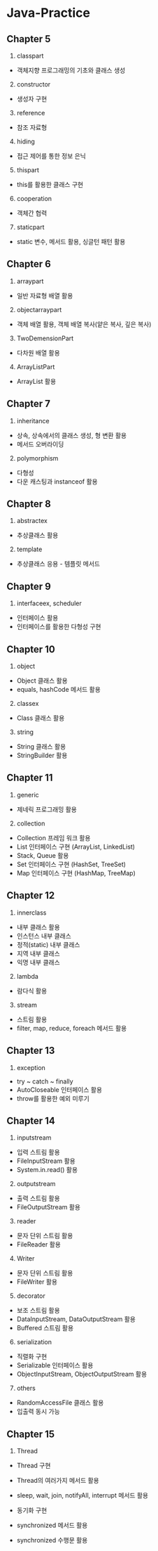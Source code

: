 # Java-Practice

## Chapter 5
1. classpart
- 객체지향 프로그래밍의 기초와 클래스 생성

2. constructor
- 생성자 구현

3. reference
- 참조 자료형

4. hiding
- 접근 제어를 통한 정보 은닉

5. thispart
- this를 활용한 클래스 구현

6. cooperation
- 객체간 협력

7. staticpart
- static 변수, 메서드 활용, 싱글턴 패턴 활용

## Chapter 6
1. arraypart
- 일반 자료형 배열 활용

2. objectarraypart
- 객체 배열 활용, 객체 배열 복사(얕은 복사, 깊은 복사)

3. TwoDemensionPart
- 다차원 배열 활용

4. ArrayListPart
- ArrayList 활용

## Chapter 7
1. inheritance
- 상속, 상속에서의 클래스 생성, 형 변환 활용
- 메서드 오버라이딩

2. polymorphism
- 다형성 
- 다운 캐스팅과 instanceof 활용

## Chapter 8
1. abstractex
- 추상클래스 활용

2. template
- 추상클래스 응용 - 템플릿 메서드

## Chapter 9
1. interfaceex, scheduler
- 인터페이스 활용
- 인터페이스를 활용한 다형성 구현

## Chapter 10
1. object
- Object 클래스 활용
- equals, hashCode 메서드 활용

2. classex
- Class 클래스 활용

3. string
- String 클래스 활용
- StringBuilder 활용

## Chapter 11
1. generic
- 제네릭 프로그래밍 활용

2. collection
- Collection 프레임 워크 활용
- List 인터페이스 구현 (ArrayList, LinkedList)
- Stack, Queue 활용
- Set 인터페이스 구현 (HashSet, TreeSet)
- Map 인터페이스 구현 (HashMap, TreeMap)

## Chapter 12
1. innerclass
- 내부 클래스 활용
- 인스턴스 내부 클래스
- 정적(static) 내부 클래스
- 지역 내부 클래스
- 익명 내부 클래스

2. lambda
- 람다식 활용

3. stream
- 스트림 활용
- filter, map, reduce, foreach 메서드 활용

## Chapter 13
1. exception
- try ~ catch ~ finally
- AutoCloseable 인터페이스 활용
- throw를 활용한 예외 미루기

## Chapter 14
1. inputstream
- 입력 스트림 활용
- FileInputStream 활용
- System.in.read() 활용

2. outputstream
- 출력 스트림 활용
- FileOutputStream 활용

3. reader
- 문자 단위 스트림 활용
- FileReader 활용

4. Writer
- 문자 단위 스트림 활용
- FileWriter 활용

5. decorator
- 보조 스트림 활용
- DataInputStream, DataOutputStream 활용
- Buffered 스트림 활용

6. serialization
- 직렬화 구현
- Serializable 인터페이스 활용
- ObjectInputStream, ObjectOutputStream 활용

7. others
- RandomAccessFile 클래스 활용
- 입출력 동시 가능

## Chapter 15
1. Thread
- Thread 구현
- Thread의 여러가지 메서드 활용
- sleep, wait, join, notifyAll, interrupt 메서드 활용

- 동기화 구현
- synchronized 메서드 활용
- synchronized 수행문 활용
